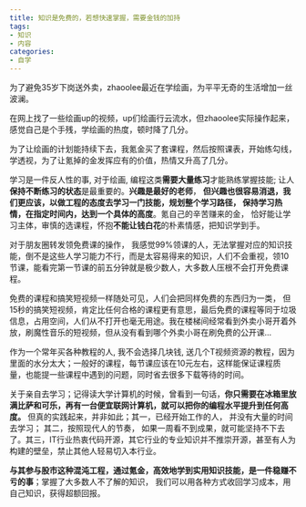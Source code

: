 ```yaml
---
title: 知识是免费的，若想快速掌握，需要金钱的加持
tags: 
- 知识
- 内容
categories:
- 自学
---
```




为了避免35岁下岗送外卖，zhaoolee最近在学绘画，为平平无奇的生活增加一丝波澜。

在网上找了一些绘画up的视频，up们绘画行云流水，但zhaoolee实际操作起来，感觉自己是个手残，学绘画的热度，顿时降了几分。

为了让绘画的计划能持续下去，我氪金买了套课程，然后按照课表，开始练勾线，学透视，为了让氪掉的金发挥应有的价值，热情又升高了几分。

学习是一件反人性的事, 对于绘画, 编程这类**需要大量练习**才能熟练掌握技能; 让人**保持不断练习的状态**是最重要的。**兴趣是最好的老师**， **但兴趣也很容易消退，我们更应该，以做工程的态度去学习一门技能，规划整个学习路径， 保持学习热情，在指定时间内，达到一个具体的高度**。氪自己的辛苦赚来的金， 恰好能让学习主体，审慎的选课程，怀抱**不能让钱白花**的朴素情感，把知识学到手。   

对于朋友圈转发领免费课的操作， 我感觉99%领课的人，无法掌握对应的知识技能，倒不是这些人学习能力不行，而是太容易得来的知识，人们不会重视，领10节课，能看完第一节课的前五分钟就是极少数人，大多数人压根不会打开免费课程。

免费的课程和搞笑短视频一样随处可见，人们会把同样免费的东西归为一类， 但15秒的搞笑短视频，肯定比任何合格的课程更有意思，最后免费的课程等同于垃圾信息，占用空间，人们从不打开也毫无用途。我在楼梯间经常看到外卖小哥开着外放，刷魔性音乐的短视频，但从没有看到哪个外卖小哥在刷免费的公开课...

作为一个常年买各种教程的人, 我不会选择几块钱, 送几个T视频资源的教程，因为里面的水分太大；一般好的课程，每节课应该在10元左右，这样能保证课程质量，也能提一些课程中遇到的问题，同时省去很多下载等待的时间。

关于亲自去学习；记得读大学计算机的时候，曾看到一句话，**你只需要在冰箱里放满比萨和可乐，再有一台便宜联网计算机，就可以把你的编程水平提升到任何高度。** 但真的实践起来，并非如此；其一，已经开始工作的人， 并没有大量的时间去学习； 其二，按照现代人的节奏， 如果一周看不到成果，就可能坚持不下去了。其三，IT行业热衷代码开源，其它行业的专业知识并不推崇开源，甚至有人为构建的壁垒，禁止其他人轻易切入本行业。

**与其参与股市这种混沌工程，通过氪金，高效地学到实用知识技能，是一件稳赚不亏的事**；掌握了大多数人不了解的知识， 我们可以用各种方式收回学习成本，用自己知识，获得超额回报。